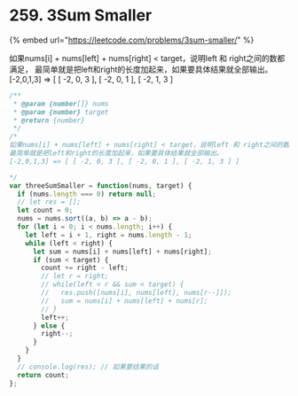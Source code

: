 # 259. 3Sum Smaller

{% embed url="https://leetcode.com/problems/3sum-smaller/" %}

如果nums\[i\] + nums\[left\] + nums\[right\] &lt; target，说明left 和 right之间的数都满足， 最简单就是把left和right的长度加起来，如果要具体结果就全部输出。 \[-2,0,1,3\] =&gt; \[ \[ -2, 0, 3 \], \[ -2, 0, 1 \], \[ -2, 1, 3 \]

```javascript
/**
 * @param {number[]} nums
 * @param {number} target
 * @return {number}
 */
/*
如果nums[i] + nums[left] + nums[right] < target，说明left 和 right之间的数都满足，
最简单就是把left和right的长度加起来，如果要具体结果就全部输出。
[-2,0,1,3] => [ [ -2, 0, 3 ], [ -2, 0, 1 ], [ -2, 1, 3 ] ]

*/
var threeSumSmaller = function(nums, target) {
  if (nums.length === 0) return null;
  // let res = [];
  let count = 0;
  nums = nums.sort((a, b) => a - b);
  for (let i = 0; i < nums.length; i++) {
    let left = i + 1, right = nums.length - 1;
    while (left < right) {
      let sum = nums[i] + nums[left] + nums[right];
      if (sum < target) {
        count += right - left;
        // let r = right;
        // while(left < r && sum < target) {
        //   res.push([nums[i], nums[left], nums[r--]]);
        //   sum = nums[i] + nums[left] + nums[r];
        // }
        left++;
      } else {
        right--;
      }
    }
  }
  // console.log(res); // 如果要结果的话
  return count;
};
```

